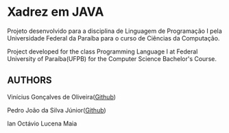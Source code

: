 # Xadrez em JAVA
Projeto desenvolvido para a disciplina de Linguagem de Programação I pela Universidade Federal da Paraíba para o curso de Ciências da Computação.

Project developed for the class Programming Language I at Federal University of Paraíba(UFPB) for the Computer Science Bachelor's Course.

AUTHORS
----
Vinícius Gonçalves de Oliveira([Github](https://github.com/vinicius507))

Pedro João da Silva Júnior([Github](https://github.com/petyrj))

Ian Octávio Lucena Maia